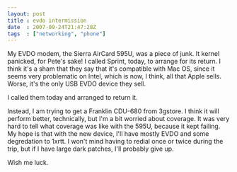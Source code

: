 ```yaml
---
layout: post
title : evdo intermission
date  : 2007-09-24T21:47:28Z
tags  : ["networking", "phone"]
---
```

My EVDO modem, the Sierra AirCard 595U, was a piece of junk.  It kernel panicked, for Pete's sake!  I called Sprint, today, to arrange for its return. I think it's a sham that they say that it's compatible with Mac OS, since it seems very problematic on Intel, which is now, I think, all that Apple sells. Worse, it's the only USB EVDO device they sell.

I called them today and arranged to return it.

Instead, I am trying to get a Franklin CDU-680 from 3gstore.  I think it will perform better, technically, but I'm a bit worried about coverage.  It was very hard to tell what coverage was like with the 595U, because it kept failing.  My hope is that with the new device, I'll have mostly EVDO and some degredation to 1xrtt.  I won't mind having to redial once or twice during the trip, but if I have large dark patches, I'll probably give up.

Wish me luck. 
